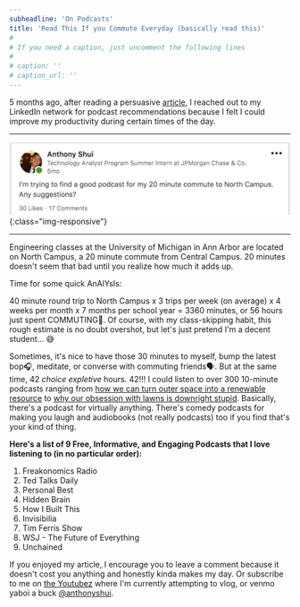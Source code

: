 ```yaml
---
subheadline: 'On Podcasts'
title: 'Read This If you Commute Everyday (basically read this)'
#
# If you need a caption, just uncomment the following lines
#
# caption: ''
# caption_url: ''
---
```



5 months ago, after reading a persuasive <a href="https://www.theodysseyonline.com/5-reasons-listen-podcasts" target="_blank">article</a>, I reached out to my LinkedIn network for podcast recommendations because I felt I could improve my productivity during certain times of the day. 

<hr>

![Reaching Out](../images/Podcasts/LinkedIn.JPG){:class="img-responsive"}

<hr>

<!--more-->


Engineering classes at the University of Michigan in Ann Arbor are located on North Campus, a 20 minute commute from Central Campus. 20 minutes doesn't seem that bad until you realize how much it adds up.

Time for some quick AnAlYsIs:

40 minute round trip to North Campus x 3 trips per week (on average) x 4 weeks per month x 7 months per school year = 3360 minutes, or 56 hours just spent COMMUTING🚎. Of course, with my class-skipping habit, this rough estimate is no doubt overshot, but let's just pretend I'm a decent student... 😅

Sometimes, it's nice to have those 30 minutes to myself, bump the latest bop🎧, meditate, or converse with commuting friends🗣. But at the same time, 42 *choice expletive* hours. 42!!! I could listen to over 300 10-minute podcasts ranging from <a href="https://player.fm/series/tedtalks-audio/how-we-can-turn-the-cold-of-outer-space-into-a-renewable-resource-aaswath-raman" target="_blank">how we can turn outer space into a renewable resource</a> to <a href="http://freakonomics.com/podcast/how-stupid-obsession-lawns/" target="_blank">why our obsession with lawns is downright stupid</a>. Basically, there's a podcast for virtually anything. There's comedy podcasts for making you laugh and audiobooks (not really podcasts) too if you find that's your kind of thing.

**Here's a list of 9 Free, Informative, and Engaging Podcasts that I love listening to (in no particular order):**


1. Freakonomics Radio
2. Ted Talks Daily
3. Personal Best
4. Hidden Brain
5. How I Built This
6. Invisibilia
7. Tim Ferris Show
8. WSJ - The Future of Everything
9. Unchained


If you enjoyed my article, I encourage you to leave a comment because it doesn't cost you anything and honestly kinda makes my day. Or subscribe to me on <a href="https://www.youtube.com/channel/UCAamxct2vaBWANwmucg01NA?sub_confirmation=1" target="_blank">the Youtubez</a> where I'm currently attempting to vlog, or venmo yaboi a buck <a href="https://venmo.com/anthonyshui" target="_blank">@anthonyshui</a>.

